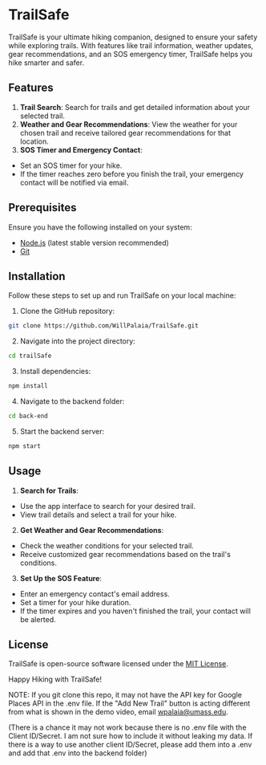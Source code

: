 # TrailSafe

TrailSafe is your ultimate hiking companion, designed to ensure your safety while exploring trails. With features like trail information, weather updates, gear recommendations, and an SOS emergency timer, TrailSafe helps you hike smarter and safer.

## Features

1. **Trail Search**: Search for trails and get detailed information about your selected trail.
2. **Weather and Gear Recommendations**: View the weather for your chosen trail and receive tailored gear recommendations for that location.
3. **SOS Timer and Emergency Contact**:
- Set an SOS timer for your hike.
- If the timer reaches zero before you finish the trail, your emergency contact will be notified via email.

## Prerequisites

Ensure you have the following installed on your system:

- [Node.js](https://nodejs.org/) (latest stable version recommended)
- [Git](https://git-scm.com/)

## Installation

Follow these steps to set up and run TrailSafe on your local machine:

1. Clone the GitHub repository:

```bash
git clone https://github.com/WillPalaia/TrailSafe.git
```

2. Navigate into the project directory:

```bash
cd trailSafe
```

3. Install dependencies:

```bash
npm install
```

4. Navigate to the backend folder:

```bash
cd back-end
```

5. Start the backend server:

```bash
npm start
```

## Usage

1. **Search for Trails**:

- Use the app interface to search for your desired trail.
- View trail details and select a trail for your hike.

2. **Get Weather and Gear Recommendations**:

- Check the weather conditions for your selected trail.
- Receive customized gear recommendations based on the trail's conditions.

3. **Set Up the SOS Feature**:

- Enter an emergency contact's email address.
- Set a timer for your hike duration.
- If the timer expires and you haven't finished the trail, your contact will be alerted.

## License

TrailSafe is open-source software licensed under the [MIT License](LICENSE).

Happy Hiking with TrailSafe!

NOTE: If you git clone this repo, it may not have the API key for Google Places API in the .env file. If the "Add New Trail" button is acting different from what is shown in the demo video, email wpalaia@umass.edu.

(There is a chance it may not work because there is no .env file with the Client ID/Secret. I am not sure how to include it without leaking my data. If there is a way to use another client ID/Secret, please add them into a .env and add that .env into the backend folder)

